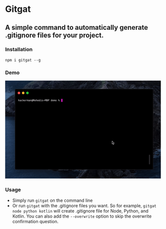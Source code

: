 # Gitgat
## A simple command to automatically generate .gitignore files for your project.

### Installation

```
npm i gitgat --g
```

### Demo

![demo of gitgagt](https://raw.githubusercontent.com/MehediH/gitgat/media/demo.gif)

### Usage

* Simply run `gitgat` on the command line
* Or run `gitgat` with the .gitignore files you want. So for example, `gitgat node python kotlin` will create .gitignore file for Node, Python, and Kotlin. You can also add the `--overwrite` option to skip the overwrite confirmation question. 


